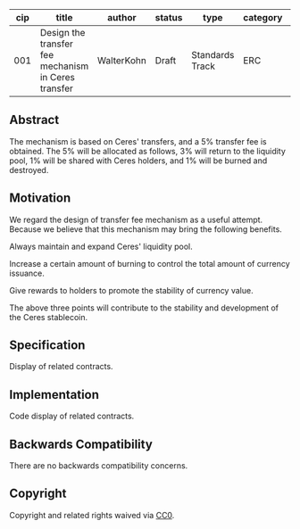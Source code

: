 | cip  | title                                               | author     | status | type            | category | created   |
| ---- | --------------------------------------------------- | ---------- | ------ | --------------- | -------- | --------- |
| 001  | Design the transfer fee mechanism in Ceres transfer | WalterKohn | Draft  | Standards Track | ERC      | 2021-6-15 |



## Abstract

The mechanism is based on Ceres' transfers, and a 5% transfer fee is obtained. The 5% will be allocated as follows, 3% will return to the liquidity pool, 1% will be shared with Ceres holders, and 1% will be burned and destroyed.

## Motivation

We regard the design of transfer fee mechanism as a useful attempt. Because we believe that this mechanism may bring the following benefits.

Always maintain and expand Ceres' liquidity pool.

Increase a certain amount of burning to control the total amount of currency issuance.

Give rewards to holders to promote the stability of currency value.

The above three points will contribute to the stability and development of the Ceres stablecoin.

## Specification

Display of related contracts.

## Implementation

Code display of related contracts.

## Backwards Compatibility

There are no backwards compatibility concerns.

## Copyright

Copyright and related rights waived via [CC0](https://creativecommons.org/publicdomain/zero/1.0/).

